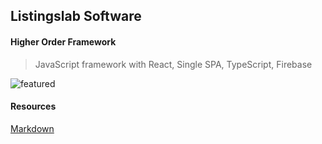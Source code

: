 ## Listingslab Software

#### Higher Order Framework

> JavaScript framework with React, Single SPA, TypeScript, Firebase 

![featured](https://listingslab.com/svg/featured/home.svg)

#### Resources
[Markdown](https://docs.github.com/github/writing-on-github/getting-started-with-writing-and-formatting-on-github/basic-writing-and-formatting-syntax)
